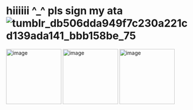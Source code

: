 # hiiiiii ^_^ pls sign my ata ![tumblr_db506dda949f7c230a221cd139ada141_bbb158be_75](https://github.com/user-attachments/assets/9b5064c9-3680-425b-8bbc-7237320ecc9d)


<img width="150" height="150" alt="image" src="https://github.com/user-attachments/assets/9e9c4c20-790a-4eb1-affe-7e8204dc2786" />
<img width="150" height="150" alt="image" src="https://github.com/user-attachments/assets/647ad5a9-7daf-4c96-b07b-be22990d451a" />
<img width="150" height="150" alt="image" src="https://github.com/user-attachments/assets/a26c7b21-c0fc-4064-aa82-8df8ec8acae9" />
